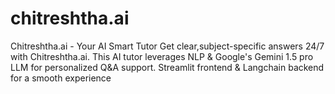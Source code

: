 # chitreshtha.ai
Chitreshtha.ai - Your AI Smart Tutor Get clear,subject-specific answers 24/7 with Chitreshtha.ai. This AI tutor leverages NLP &amp; Google's Gemini 1.5 pro LLM for personalized Q&amp;A support. Streamlit frontend &amp; Langchain backend for a smooth experience
